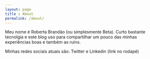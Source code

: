 ```yaml
---
layout: page
title : About
permalink: /about/
---
```



Meu nome é Roberta Brandão (ou simplesmente Beta). Curto bastante tecnolgia e este blog uso para compartilhar um pouco das minhas experiências boas e também as ruins.

Minhas redes sociais atuais são: Twitter e Linkedin (link no rodapé)
